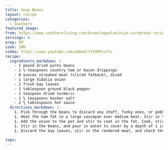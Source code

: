 ```yaml
---
title: Soup Beans
layout: recipe
categories:
  - Southern
featured_image:
from: https://www.southernliving.com/bread/appalanchian-cornbread-recipes
servings: 6
prep: 5M
cook: 30M
video: https://www.youtube.com/embed/rYtXMFxxfsc
recipe:
  ingredients_markdown: |-
    - 1 pound dried pinto beans
    - 1 ½ teaspoons country ham or bacon drippings
    - 8 ounces streaked meat (sliced fatback), diced
    - 1 large Vidalia onion
    - 2 fresh bay leaves
    - 1 tablespoon ground black pepper
    - 1 teaspoon dried turmeric
    - 1 ½ teaspoons kosher salt
    - 2 ½ tablespoons hot sauce
  directions_markdown: |-
    1. Pick through the beans to discard any chaff, funky ones, or pebbles, and then rinse them. Place in a large bowl and add enough water to cover to a depth of 3 inches. Let stand overnight, and then drain.
    1. Heat the ham fat in a large saucepan over medium heat. Stir in the streaked meat and cook, stirring occasionally, until it renders, browns, and begins to crisp, about 10 minutes. Transfer with a slotted spoon to drain on paper towels.
    1. Add the onion to the pot and stir to coat in the fat. Cook, stirring occasionally, until tender, about 5 minutes.
    1. Stir in the beans, and pour in water to cover by a depth of 1 inch. Stir in the bay leaves, pepper, turmeric, salt, and hot sauce. Bring to a boil, reduce the heat, partially cover the pot, and cook the beans at a gentle simmer until tender and creamy, about 1 hour. Begin checking for doneness every 5 minutes after they have cooked for 45 minutes.
    1. Discard the bay leaves, stir in the rendered meat, and check the seasoning. Serve soon, or cool, cover, and refrigerate for up to four days. The beans get softer and their liquid more creamy each time they are heated, which many people prefer.

tags:
---
```

